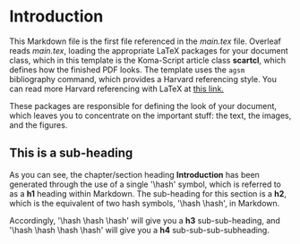 # Introduction

This Markdown file is the first file referenced in the _main.tex_ file. Overleaf reads _main.tex_, loading the appropriate LaTeX packages for your document class, which in this template is the Koma-Script article class **scartcl**, which defines how the finished PDF looks. The template uses the ```agsm``` bibliography command, which provides a Harvard referencing style. You can read more Harvard referencing with LaTeX at [this link.](http://tex.loria.fr/bibdex/harvard.pdf)

These packages are responsible for defining the look of your document, which leaves you to concentrate on the important stuff: the text, the images, and the figures.

## This is a sub-heading

As you can see, the chapter/section heading **Introduction** has been generated through the use of a single '\hash' symbol, which is referred to as a **h1** heading within Markdown. The sub-heading for this section is a **h2**, which is the equivalent of two hash symbols, '\hash \hash', in Markdown.  


Accordingly, '\hash \hash \hash' will give you a **h3** sub-sub-heading, and '\hash \hash \hash \hash' will give you a **h4** sub-sub-sub-subheading.  